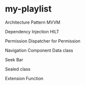 # my-playlist

Architecture Pattern 
MVVM

Dependency Injection
HILT

Permission Dispatcher for Permission

Navigation Component
Data class

Seek Bar

Sealed class

Extension Function
